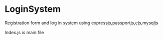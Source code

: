 # LoginSystem
Registration form and log in system using expressjs,passportjs,ejs,mysqljs

Index.js is main file
